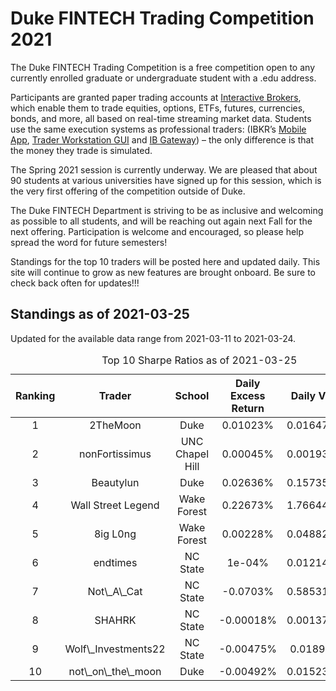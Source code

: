 
<!-- README.md is generated from README.Rmd. Please edit that file -->

# Duke FINTECH Trading Competition 2021

The Duke FINTECH Trading Competition is a free competition open to any
currently enrolled graduate or undergraduate student with a .edu
address.

Participants are granted paper trading accounts at [Interactive
Brokers](https://www.interactivebrokers.com/en/index.php?f=1338&gclid=CjwKCAjw6fCCBhBNEiwAem5SO84OkMDwq8mlx6lCjOmAmCNDUaLbhxtQuFSUlozy6iLEZtmsve2w-hoCQ9sQAvD_BwE),
which enable them to trade equities, options, ETFs, futures, currencies,
bonds, and more, all based on real-time streaming market data. Students
use the same execution systems as professional traders: (IBKR’s [Mobile
App](https://www.interactivebrokers.com/en/index.php?f=1300), [Trader
Workstation
GUI](https://www.interactivebrokers.com/en/index.php?f=16040) and [IB
Gateway](https://www.interactivebrokers.com/en/index.php?f=16457)) – the
only difference is that the money they trade is simulated.

The Spring 2021 session is currently underway. We are pleased that about
90 students at various universities have signed up for this session,
which is the very first offering of the competition outside of Duke.

The Duke FINTECH Department is striving to be as inclusive and welcoming
as possible to all students, and will be reaching out again next Fall
for the next offering. Participation is welcome and encouraged, so
please help spread the word for future semesters!

Standings for the top 10 traders will be posted here and updated daily.
This site will continue to grow as new features are brought onboard. Be
sure to check back often for updates!!!

## Standings as of 2021-03-25

Updated for the available data range from 2021-03-11 to 2021-03-24.

<table>
<caption>
Top 10 Sharpe Ratios as of 2021-03-25
</caption>
<thead>
<tr>
<th style="text-align:center;">
Ranking
</th>
<th style="text-align:center;">
Trader
</th>
<th style="text-align:center;">
School
</th>
<th style="text-align:center;">
Daily Excess Return
</th>
<th style="text-align:center;">
Daily Vol
</th>
<th style="text-align:center;">
Sharpe Ratio
</th>
</tr>
</thead>
<tbody>
<tr>
<td style="text-align:center;">
1
</td>
<td style="text-align:center;">
2TheMoon
</td>
<td style="text-align:center;">
Duke
</td>
<td style="text-align:center;">
0.01023%
</td>
<td style="text-align:center;">
0.01647%
</td>
<td style="text-align:center;">
0.621
</td>
</tr>
<tr>
<td style="text-align:center;">
2
</td>
<td style="text-align:center;">
nonFortissimus
</td>
<td style="text-align:center;">
UNC Chapel Hill
</td>
<td style="text-align:center;">
0.00045%
</td>
<td style="text-align:center;">
0.00193%
</td>
<td style="text-align:center;">
0.233
</td>
</tr>
<tr>
<td style="text-align:center;">
3
</td>
<td style="text-align:center;">
Beautylun
</td>
<td style="text-align:center;">
Duke
</td>
<td style="text-align:center;">
0.02636%
</td>
<td style="text-align:center;">
0.15735%
</td>
<td style="text-align:center;">
0.168
</td>
</tr>
<tr>
<td style="text-align:center;">
4
</td>
<td style="text-align:center;">
Wall Street Legend
</td>
<td style="text-align:center;">
Wake Forest
</td>
<td style="text-align:center;">
0.22673%
</td>
<td style="text-align:center;">
1.76644%
</td>
<td style="text-align:center;">
0.128
</td>
</tr>
<tr>
<td style="text-align:center;">
5
</td>
<td style="text-align:center;">
8ig L0ng
</td>
<td style="text-align:center;">
Wake Forest
</td>
<td style="text-align:center;">
0.00228%
</td>
<td style="text-align:center;">
0.04882%
</td>
<td style="text-align:center;">
0.047
</td>
</tr>
<tr>
<td style="text-align:center;">
6
</td>
<td style="text-align:center;">
endtimes
</td>
<td style="text-align:center;">
NC State
</td>
<td style="text-align:center;">
1e-04%
</td>
<td style="text-align:center;">
0.01214%
</td>
<td style="text-align:center;">
0.008
</td>
</tr>
<tr>
<td style="text-align:center;">
7
</td>
<td style="text-align:center;">
Not\_A\_Cat
</td>
<td style="text-align:center;">
NC State
</td>
<td style="text-align:center;">
-0.0703%
</td>
<td style="text-align:center;">
0.58531%
</td>
<td style="text-align:center;">
-0.120
</td>
</tr>
<tr>
<td style="text-align:center;">
8
</td>
<td style="text-align:center;">
SHAHRK
</td>
<td style="text-align:center;">
NC State
</td>
<td style="text-align:center;">
-0.00018%
</td>
<td style="text-align:center;">
0.00137%
</td>
<td style="text-align:center;">
-0.131
</td>
</tr>
<tr>
<td style="text-align:center;">
9
</td>
<td style="text-align:center;">
Wolf\_Investments22
</td>
<td style="text-align:center;">
NC State
</td>
<td style="text-align:center;">
-0.00475%
</td>
<td style="text-align:center;">
0.0189%
</td>
<td style="text-align:center;">
-0.251
</td>
</tr>
<tr>
<td style="text-align:center;">
10
</td>
<td style="text-align:center;">
not\_on\_the\_moon
</td>
<td style="text-align:center;">
Duke
</td>
<td style="text-align:center;">
-0.00492%
</td>
<td style="text-align:center;">
0.01523%
</td>
<td style="text-align:center;">
-0.323
</td>
</tr>
</tbody>
</table>
